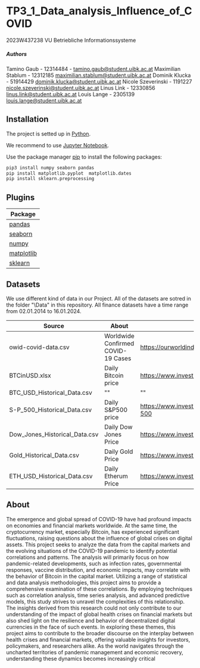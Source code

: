 # TP3_1_Data_analysis_Influence_of_COVID

2023W437238 VU Betriebliche Informationssysteme

##### Authors

Tamino Gaub - 12314484 - <tamino.gaub@student.uibk.ac.at>
Maximilian Stablum - 12312185 <maximilian.stablum@student.uibk.ac.at>
Dominik Klucka - 51914429 <dominik.klucka@student.uibk.ac.at>
Nicole Szeverinski - 1191227 <nicole.szeverinski@student.uibk.ac.at>
Linus Link - 12330856 <linus.link@student.uibk.ac.at>
Louis Lange - 2305139 <louis.lange@student.uibk.ac.at>

## Installation

The project is setted up in [Python](https://www.python.org/).

We recommend to use [Jupyter Notebook](https://jupyter.org/).

Use the package manager [pip](https://pip.pypa.io/en/stable/) to install the following packages:

```bash
pip3 install numpy seaborn pandas
pip install matplotlib.pyplot  matplotlib.dates
pip install sklearn.preprocessing
```

## Plugins

| Package                                     |
| ------------------------------------------- |
| [pandas](https://pandas.pydata.org/)        |
| [seaborn](https://seaborn.pydata.org/)      |
| [numpy](https://numpy.org/)                 |
| [matplotlib](https://matplotlib.org/)       |
| [sklearn](https://scikit-learn.org/stable/) |

## Datasets

We use different kind of data in our Project. All of the datasets are sotred in the folder "\Data" in this repository. All finance datasets have a time range from 02.01.2014 to 16.01.2024.

| Source                     | About                                | URL                                                                                           |
| -------------------------- | ------------------------------------ | --------------------------------------------------------------------------------------------- |
| owid-covid-data.csv        | Worldwide Confirmed COVID-19 Cases   | <https://ourworldindata.org/covid-cases> |
| BTCinUSD.xlsx          | Daily Bitcoin price | https://www.investing.com/crypto/bitcoin |
| BTC_USD_Historical_Data.csv | "" | ""|
| S-P_500_Historical_Data.csv  | Daily S&P500 price | https://www.investing.com/indices/us-spx-500 |
| Dow_Jones_Historical_Data.csv | Daily Dow Jones Price | https://www.investing.com/indices/us-30 |
| Gold_Historical_Data.csv | Daily Gold Price | https://www.investing.com/commodities/gold |
| ETH_USD_Historical_Data.csv | Daily Etherum Price | https://www.investing.com/crypto/ethereum |

## About
The emergence and global spread of COVID-19 have had profound impacts on economies and financial markets worldwide. At the same time, the cryptocurrency market, especially Bitcoin, has experienced significant fluctuations, raising questions about the influence of global crises on digital assets. This project seeks to analyze the data from the capital markets and the evolving situations of the COVID-19 pandemic to identify potential correlations and patterns. The analysis will primarily focus on how pandemic-related developments, such as infection rates, governmental responses, vaccine distribution, and economic impacts, may correlate with the behavior of Bitcoin in the capital market.
Utilizing a range of statistical and data analysis methodologies, this project aims to provide a comprehensive examination of these correlations. By employing techniques such as correlation analysis, time series analysis, and advanced predictive models, this study strives to unravel the complexities of this relationship. The insights derived from this research could not only contribute to our understanding of the impact of global health crises on financial markets but also shed light on the resilience and behavior of decentralized digital currencies in the face of such events.
In exploring these themes, this project aims to contribute to the broader discourse on the interplay between health crises and financial markets, offering valuable insights for investors, policymakers, and researchers alike. As the world navigates through the uncharted territories of pandemic management and economic recovery, understanding these dynamics becomes increasingly critical

